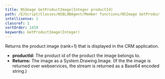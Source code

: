 ```yaml
---
title: NSImage GetProductImage(Integer productId)
path: /EJScript/Classes/NSBLOBAgent/Member functions/NSImage GetProductImage(Integer p_0)
intellisense: 1
classref: 1
sortOrder: 1419
keywords: GetProductImage(Integer)
---
```



Returns the product image (rank=1) that is displayed in the CRM application.



* **productId:** The product id of the product the image belongs to.
* **Returns:** The image as a System.Drawing.Image. (If the the image is returned over webservices, the stream is returned as a Base64 encoded string.)



